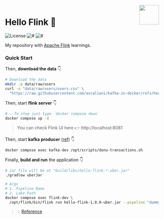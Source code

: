 <img src="https://flink.apache.org/img/logo/png/100/flink_squirrel_100_color.png" align="right" height="64px"/>

# Hello Flink 👋

![License](https://img.shields.io/github/license/avcaliani/hello-flink?logo=apache&color=lightseagreen)
![#](https://img.shields.io/badge/java-17-blue.svg)
![#](https://img.shields.io/badge/apache--flink-2.0.x-ff4757.svg)

My repository with [Apache Flink](https://flink.apache.org) learnings.

### Quick Start

Then, **download the data** 👇 

```bash
# Download the data 
mkdir -p data/raw/users
curl -o "data/raw/users/users.csv" \
  "https://raw.githubusercontent.com/avcaliani/kafka-in-docker/refs/heads/main/scripts/users.csv"
```

Then, start **flink server** 👇

```bash
# 💡 To stop just type `docker compose down`
docker compose up -d
```

> You can check Flink UI here 👉 http://localhost:8081

Then, start **kafka producer** ([ref](https://github.com/avcaliani/kafka-in-docker/tree/main/scripts)) 👇

```bash
docker compose exec kafka-dev /opt/scripts/donu-transactions.sh
```

Finally, **build and run** the application 👇

```bash
# Jar file will be at "build/libs/hello-flink-*-uber.jar"
./gradlew uberJar

# Args
# 1. Pipeline Name
# 2. Lake Path
docker compose exec flink-dev \
  /opt/flink/bin/flink run hello-flink-1.0.0-uber.jar --pipeline "dummy" --bucket "/data"
```

> 💡 [Reference](https://nightlies.apache.org/flink/flink-docs-release-2.0/docs/try-flink/local_installation/)
